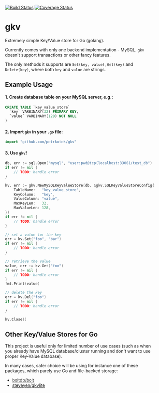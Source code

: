 [![Build Status](https://travis-ci.org/petrkotek/gkv.svg?branch=master)](https://travis-ci.org/petrkotek/gkv)
[![Coverage Status](https://coveralls.io/repos/petrkotek/gkv/badge.svg?branch=master&service=github)](https://coveralls.io/github/petrkotek/gkv?branch=master)

# gkv
Extremely simple Key/Value store for Go (golang).

Currently comes with only one backend implementation - MySQL. `gkv` doesn't support transactions or other fancy features.

The only methods it supports are `Set(key, value)`, `Get(key)` and `Delete(key)`, where both `key` and `value` are strings. 
 
## Example Usage
#### 1. Create database table on your MySQL server, e.g.:
```sql
CREATE TABLE `key_value_store`
  `key` VARBINARY(32) PRIMARY KEY,
  `value` VARBINARY(128) NOT NULL
)
```

#### 2. Import `gkv` in your `.go` file:
```go
import "github.com/petrkotek/gkv"
```

#### 3. Use `gkv`!
```go
db, err := sql.Open("mysql", "user:pwd@tcp(localhost:3306)/test_db")
if err != nil {
    // TODO: handle error
}

kv, err := gkv.NewMySQLKeyValueStore(db, &gkv.SQLKeyValueStoreConfig{
    TableName:   "key_value_store",
    KeyColumn:   "key",
    ValueColumn: "value",
    MaxKeyLen:   32,
    MaxValueLen: 128,
})
if err != nil {
    // TODO: handle error
}

// set a value for the key
err = kv.Set("foo", "bar")
if err != nil {
    // TODO: handle error
}

// retrieve the value
value, err := kv.Get("foo")
if err != nil {
    // TODO: handle error
}
fmt.Print(value)

// delete the key
err = kv.Del("foo")
if err != nil {
    // TODO: handle error
}

kv.Close()
```

## Other Key/Value Stores for Go
This project is useful only for limited number of use cases (such as when you already have MySQL database/cluster running and don't want to use proper Key-Value database).
 
In many cases, safer choice will be using for instance one of these packages, which purely use Go and file-backed storage:

* [boltdb/bolt](https://github.com/boltdb/bolt)
* [steveyen/gkvlite](https://github.com/steveyen/gkvlite)
